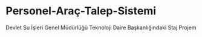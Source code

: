 # Personel-Araç-Talep-Sistemi
Devlet Su İşleri Genel Müdürlüğü Teknoloji Daire Başkanlığındaki Staj Projem
